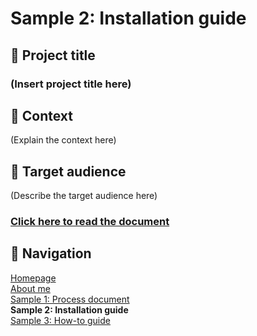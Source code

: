 
# Sample 2: Installation guide

## 💼 Project title

### (Insert project title here)

## 📂 Context

(Explain the context here)

## 👥 Target audience

(Describe the target audience here)

### [Click here to read the document](sample-2.md)

## 📍 Navigation

[Homepage](README.md)  
[About me](about-me.md)     
[Sample 1: Process document](sample-1-overview.md)   
**Sample 2: Installation guide**  
[Sample 3: How-to guide](sample-3-overview.md)
